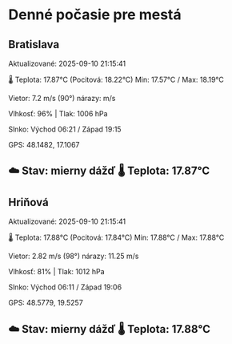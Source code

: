 ﻿# Denné počasie pre mestá

## Bratislava
Aktualizované: 2025-09-10 21:15:41

🌡️ Teplota: 17.87°C 
(Pocitová: 18.22°C)
Min: 17.57°C / Max: 18.19°C

Vietor: 7.2 m/s    (90°) 
nárazy:  m/s

Vlhkosť: 96% | Tlak: 1006 hPa

Slnko: Východ 06:21 / Západ 19:15

GPS: 48.1482, 17.1067

☁️ Stav: mierny dážď        🌡️ Teplota: 17.87°C
---

## Hriňová
Aktualizované: 2025-09-10 21:15:41

🌡️ Teplota: 17.88°C 
(Pocitová: 17.84°C)
Min: 17.88°C / Max: 17.88°C

Vietor: 2.82 m/s (98°)
nárazy: 11.25 m/s

Vlhkosť: 81% | Tlak: 1012 hPa

Slnko: Východ 06:11 / Západ 19:06

GPS: 48.5779, 19.5257

☁️ Stav: mierny dážď        🌡️ Teplota: 17.88°C
---
